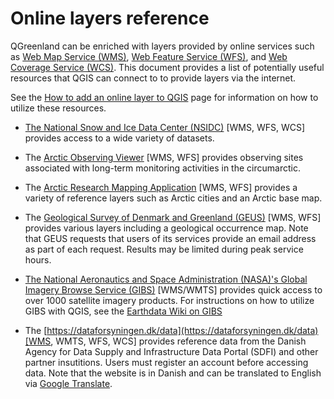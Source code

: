 # Online layers reference

QGreenland can be enriched with layers provided by online services such as [Web
Map Service (WMS)](https://www.ogc.org/standards/wms), [Web Feature Service
(WFS)](https://www.ogc.org/standards/wfs), and [Web Coverage Service
(WCS)](https://www.ogc.org/standards/wcs). This document provides a list of
potentially useful resources that QGIS can connect to to provide layers via the
internet.

See the [How to add an online layer to QGIS](/user-how-to/online-layers.md) page
for information on how to utilize these resources.

* [The National Snow and Ice Data Center
  (NSIDC)](https://nsidc.org/map-services/geospatial-map-services) [WMS, WFS,
  WCS] provides access to a wide variety of datasets.

* The [Arctic Observing Viewer](https://arcticobservingviewer.org/web-services/)
  [WMS, WFS] provides observing sites associated with long-term monitoring
  activities in the circumarctic.
  
* The [Arctic Research Mapping Application](https://armap.org/web-services/)
  [WMS, WFS] provides a variety of reference layers such as Arctic cities and an
  Arctic base map.

* The [Geological Survey of Denmark and Greenland
  (GEUS)](http://maps.greenmin.gl/geusmap/ows/help/?mapname=greenland_portal)
  [WMS, WFS] provides various layers including a geological occurrence map. Note
  that GEUS requests that users of its services provide an email address as part
  of each request. Results may be limited during peak service hours.

* [The National Aeronautics and Space Administration (NASA)'s Global Imagery
  Browse Service
  (GIBS)](https://earthdata.nasa.gov/eosdis/science-system-description/eosdis-components/gibs)
  [WMS/WMTS] provides quick access to over 1000 satellite imagery products. For
  instructions on how to utilize GIBS with QGIS, see the [Earthdata Wiki on
  GIBS](https://wiki.earthdata.nasa.gov/display/GIBS/Geographic+Information+System+%28GIS%29+Usage#expand-QGIS)

* The [https://dataforsyningen.dk/data](https://dataforsyningen.dk/data)[WMS,
  WMTS, WFS, WCS] provides reference data from the Danish Agency for Data Supply
  and Infrastructure Data Portal (SDFI) and other partner insutitions. Users
  must register an account before accessing data. Note that the website is in
  Danish and can be translated to English via [Google
  Translate](https://translate.google.com/).
